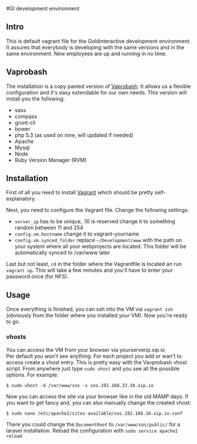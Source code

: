 #GI development environment

## Intro
This is default vagrant file for the Goldinteractive development environment. It assures that everybody is developing with the same versions and in the same environment. New employees are up and running in no time.

## Vaprobash 
The installation is a copy pasted version of [Vaprobash](https://github.com/fideloper/Vaprobash). It allows us a flexible configuration and it's easy extendable for our own needs. This version will install you the following:

- sass
- compass
- grunt-cli
- bower
- php 5.3 (as used on nine, will updated if needed)
- Apache
- Mysql
- Node
- Ruby Version Manager (RVM)

## Installation
First of all you need to install [Vagrant](http://www.vagrantup.com/) which should be pretty self-explanatory. 

Next, you need to configure the Vagrant file. Change the following settings:

- `server_ip` has to be unique, .10 is reserved change it to something random between 11 and 254
- `config.vm.hostname` change it to vagrant-yourname 
- `config.vm.synced_folder` replace `~/Development/www` with the path on your system where all your webprojects are located. This folder will be automatically synced to /var/www later

Last but not least, `cd` in the folder where the Vagrantfile is located an run `vagrant up`. This will take a few minutes and you'll have to enter your password once (for NFS). 

## Usage 
Once everything is finished, you can ssh into the VM via `vagrant ssh` (obviously from the folder where you installed your VM). Now you're ready to go.

### vhosts
You can access the VM from your browser via yourserverip.xip.io  
Per default you won't see anything. For each project you add or wan't to access create a vhost entry. This is pretty easy with the Vavprobash vhost script. From anywhere just type `sudo vhost` and you see all the possible options. For example: 

	$ sudo vhost -d /var/www/sos -s sos.192.168.33.10.xip.io
	
Now you can access the site via your browser like in the old MAMP days. If you want to get fancy and, you can also manually change the created vhost:

	$ sudo nano /etc/apache2/sites-available/sos.192.168.10.xip.io.conf
	
There you could change the `DocumentRoot` to `/var/www/sos/public/` for a laravel installation. Reload the configuration with `sudo service apache2 reload`
	